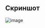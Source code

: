 ## Скриншот
![image](https://github.com/user-attachments/assets/1a24c9a6-0ca7-4e7d-ac95-f54be7dcc845)
